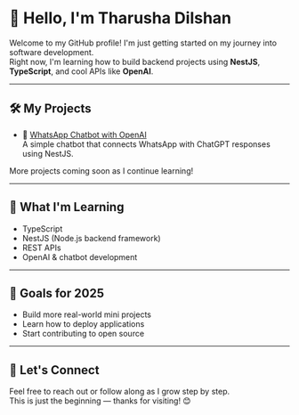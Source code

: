 
# 👋 Hello, I'm Tharusha Dilshan

Welcome to my GitHub profile! I'm just getting started on my journey into software development.  
Right now, I'm learning how to build backend projects using **NestJS**, **TypeScript**, and cool APIs like **OpenAI**.

---

## 🛠 My Projects

- 🤖 [WhatsApp Chatbot with OpenAI](https://github.com/dilshantharusha/Whatsapp-chat-agent)  
  A simple chatbot that connects WhatsApp with ChatGPT responses using NestJS.

More projects coming soon as I continue learning!

---

## 🌱 What I'm Learning

- TypeScript
- NestJS (Node.js backend framework)
- REST APIs
- OpenAI & chatbot development

---

## 📌 Goals for 2025

- Build more real-world mini projects
- Learn how to deploy applications
- Start contributing to open source

---

## 💬 Let's Connect

Feel free to reach out or follow along as I grow step by step.  
This is just the beginning — thanks for visiting! 😊

